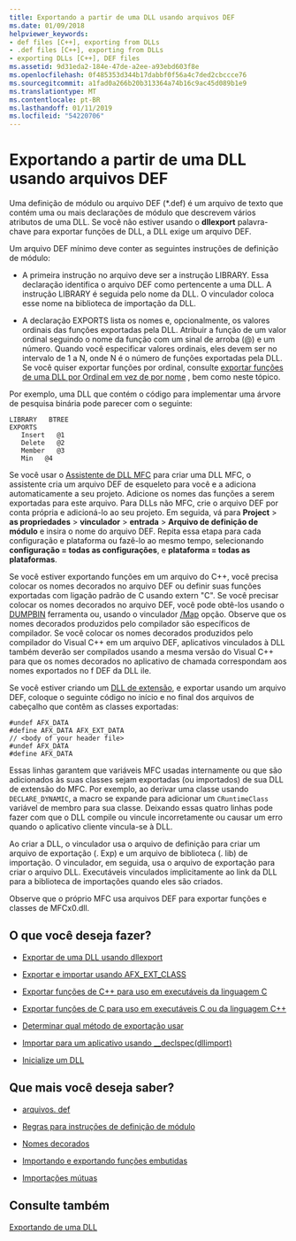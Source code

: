 ```yaml
---
title: Exportando a partir de uma DLL usando arquivos DEF
ms.date: 01/09/2018
helpviewer_keywords:
- def files [C++], exporting from DLLs
- .def files [C++], exporting from DLLs
- exporting DLLs [C++], DEF files
ms.assetid: 9d31eda2-184e-47de-a2ee-a93ebd603f8e
ms.openlocfilehash: 0f485353d344b17dabbf0f56a4c7ded2cbccce76
ms.sourcegitcommit: a1fad0a266b20b313364a74b16c9ac45d089b1e9
ms.translationtype: MT
ms.contentlocale: pt-BR
ms.lasthandoff: 01/11/2019
ms.locfileid: "54220706"
---
```

# <a name="exporting-from-a-dll-using-def-files"></a>Exportando a partir de uma DLL usando arquivos DEF

Uma definição de módulo ou arquivo DEF (*.def) é um arquivo de texto que contém uma ou mais declarações de módulo que descrevem vários atributos de uma DLL. Se você não estiver usando o **dllexport** palavra-chave para exportar funções de DLL, a DLL exige um arquivo DEF.

Um arquivo DEF mínimo deve conter as seguintes instruções de definição de módulo:

- A primeira instrução no arquivo deve ser a instrução LIBRARY. Essa declaração identifica o arquivo DEF como pertencente a uma DLL. A instrução LIBRARY é seguida pelo nome da DLL. O vinculador coloca esse nome na biblioteca de importação da DLL.

- A declaração EXPORTS lista os nomes e, opcionalmente, os valores ordinais das funções exportadas pela DLL. Atribuir a função de um valor ordinal seguindo o nome da função com um sinal de arroba (@) e um número. Quando você especificar valores ordinais, eles devem ser no intervalo de 1 a N, onde N é o número de funções exportadas pela DLL. Se você quiser exportar funções por ordinal, consulte [exportar funções de uma DLL por Ordinal em vez de por nome](../build/exporting-functions-from-a-dll-by-ordinal-rather-than-by-name.md) , bem como neste tópico.

Por exemplo, uma DLL que contém o código para implementar uma árvore de pesquisa binária pode parecer com o seguinte:

```
LIBRARY   BTREE
EXPORTS
   Insert   @1
   Delete   @2
   Member   @3
   Min   @4
```

Se você usar o [Assistente de DLL MFC](../mfc/reference/mfc-dll-wizard.md) para criar uma DLL MFC, o assistente cria um arquivo DEF de esqueleto para você e a adiciona automaticamente a seu projeto. Adicione os nomes das funções a serem exportadas para este arquivo. Para DLLs não MFC, crie o arquivo DEF por conta própria e adicioná-lo ao seu projeto. Em seguida, vá para **Project** > **as propriedades** > **vinculador** > **entrada**  >  **Arquivo de definição de módulo** e insira o nome do arquivo DEF. Repita essa etapa para cada configuração e plataforma ou fazê-lo ao mesmo tempo, selecionando **configuração = todas as configurações**, e **plataforma = todas as plataformas**.

Se você estiver exportando funções em um arquivo do C++, você precisa colocar os nomes decorados no arquivo DEF ou definir suas funções exportadas com ligação padrão de C usando extern "C". Se você precisar colocar os nomes decorados no arquivo DEF, você pode obtê-los usando o [DUMPBIN](../build/reference/dumpbin-reference.md) ferramenta ou, usando o vinculador [/Map](../build/reference/map-generate-mapfile.md) opção. Observe que os nomes decorados produzidos pelo compilador são específicos de compilador. Se você colocar os nomes decorados produzidos pelo compilador do Visual C++ em um arquivo DEF, aplicativos vinculados à DLL também deverão ser compilados usando a mesma versão do Visual C++ para que os nomes decorados no aplicativo de chamada correspondam aos nomes exportados no f DEF da DLL ile.

Se você estiver criando um [DLL de extensão](../build/extension-dlls-overview.md), e exportar usando um arquivo DEF, coloque o seguinte código no início e no final dos arquivos de cabeçalho que contêm as classes exportadas:

```
#undef AFX_DATA
#define AFX_DATA AFX_EXT_DATA
// <body of your header file>
#undef AFX_DATA
#define AFX_DATA
```

Essas linhas garantem que variáveis MFC usadas internamente ou que são adicionados às suas classes sejam exportadas (ou importados) de sua DLL de extensão do MFC. Por exemplo, ao derivar uma classe usando `DECLARE_DYNAMIC`, a macro se expande para adicionar um `CRuntimeClass` variável de membro para sua classe. Deixando essas quatro linhas pode fazer com que o DLL compile ou vincule incorretamente ou causar um erro quando o aplicativo cliente vincula-se à DLL.

Ao criar a DLL, o vinculador usa o arquivo de definição para criar um arquivo de exportação (. Exp) e um arquivo de biblioteca (. lib) de importação. O vinculador, em seguida, usa o arquivo de exportação para criar o arquivo DLL. Executáveis vinculados implicitamente ao link da DLL para a biblioteca de importações quando eles são criados.

Observe que o próprio MFC usa arquivos DEF para exportar funções e classes de MFCx0.dll.

## <a name="what-do-you-want-to-do"></a>O que você deseja fazer?

- [Exportar de uma DLL usando dllexport](../build/exporting-from-a-dll-using-declspec-dllexport.md)

- [Exportar e importar usando AFX_EXT_CLASS](../build/exporting-and-importing-using-afx-ext-class.md)

- [Exportar funções de C++ para uso em executáveis da linguagem C](../build/exporting-cpp-functions-for-use-in-c-language-executables.md)

- [Exportar funções de C para uso em executáveis C ou da linguagem C++](../build/exporting-c-functions-for-use-in-c-or-cpp-language-executables.md)

- [Determinar qual método de exportação usar](../build/determining-which-exporting-method-to-use.md)

- [Importar para um aplicativo usando __declspec(dllimport)](../build/importing-into-an-application-using-declspec-dllimport.md)

- [Inicialize um DLL](../build/run-time-library-behavior.md#initializing-a-dll)

## <a name="what-do-you-want-to-know-more-about"></a>Que mais você deseja saber?

- [arquivos. def](../build/reference/module-definition-dot-def-files.md)

- [Regras para instruções de definição de módulo](../build/reference/rules-for-module-definition-statements.md)

- [Nomes decorados](../build/reference/decorated-names.md)

- [Importando e exportando funções embutidas](../build/importing-and-exporting-inline-functions.md)

- [Importações mútuas](../build/mutual-imports.md)

## <a name="see-also"></a>Consulte também

[Exportando de uma DLL](../build/exporting-from-a-dll.md)